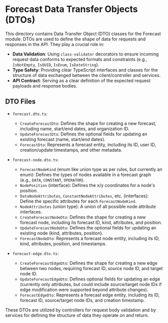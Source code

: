 # Forecast Data Transfer Objects (DTOs)

This directory contains Data Transfer Object (DTO) classes for the Forecast module. DTOs are used to define the shape of data for requests and responses in the API. They play a crucial role in:

-   **Data Validation**: Using `class-validator` decorators to ensure incoming request data conforms to expected formats and constraints (e.g., `IsNotEmpty`, `IsUUID`, `IsEnum`, `IsDateString`).
-   **Type Safety**: Providing clear TypeScript interfaces and classes for the structure of data exchanged between the client/controller and services.
-   **API Contract**: Serving as a clear definition of the expected request payloads and response bodies.

## DTO Files

-   `forecast.dto.ts`:
    -   `CreateForecastDto`: Defines the shape for creating a new forecast, including name, start/end dates, and organization ID.
    -   `UpdateForecastDto`: Defines the optional fields for updating an existing forecast (name, start/end dates).
    -   `ForecastDto`: Represents a forecast entity, including its ID, user ID, creation/update timestamps, and other metadata.

-   `forecast-node.dto.ts`:
    -   `ForecastNodeKind` (enum like union type as per rules, but currently an enum): Defines the types of nodes available in a forecast graph (e.g., `DATA`, `CONSTANT`, `OPERATOR`).
    -   `NodePosition` (interface): Defines the x/y coordinates for a node's position.
    -   `DataNodeAttributes`, `ConstantNodeAttributes`, etc. (interfaces): Define the specific attributes for each `ForecastNodeKind`.
    -   `NodeAttributes` (union type): A union of all possible node attribute interfaces.
    -   `CreateForecastNodeDto`: Defines the shape for creating a new forecast node, including its forecast ID, kind, attributes, and position.
    -   `UpdateForecastNodeDto`: Defines the optional fields for updating an existing node (kind, attributes, position).
    -   `ForecastNodeDto`: Represents a forecast node entity, including its ID, kind, attributes, position, and timestamps.

-   `forecast-edge.dto.ts`:
    -   `CreateForecastEdgeDto`: Defines the shape for creating a new edge between two nodes, requiring forecast ID, source node ID, and target node ID.
    -   `UpdateForecastEdgeDto`: Defines optional fields for updating an edge (currently only attributes, but could include source/target node IDs if edge modification were supported beyond attribute changes).
    -   `ForecastEdgeDto`: Represents a forecast edge entity, including its ID, forecast ID, source/target node IDs, and creation timestamp.

These DTOs are utilized by controllers for request body validation and by services for defining the structure of data they operate on and return. 